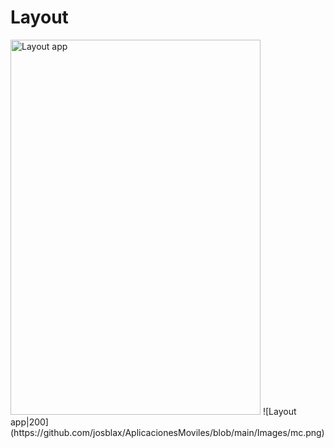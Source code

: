 # Layout
<img src="[url](https://github.com/josblax/AplicacionesMoviles/blob/main/Images/mc.png)" alt="Layout app" width="400" height="600">
![Layout app|200](https://github.com/josblax/AplicacionesMoviles/blob/main/Images/mc.png)
